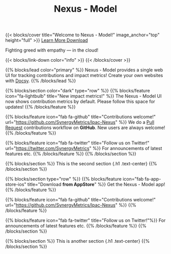 ﻿---
title: Nexus - Model
linkTitle: Nexus - Model
---
{{< blocks/cover title="Welcome to Nexus - Model!" image_anchor="top" height="full" >}}
<a class="btn btn-lg btn-primary me-3 mb-4" href="/docs/">
  Learn More <i class="fas fa-arrow-alt-circle-right ms-2"></i>
</a>
<a class="btn btn-lg btn-secondary me-3 mb-4" href="https://github.com/SynergyMetrics/Ipac-Nexus">
  Download <i class="fab fa-github ms-2 "></i>
</a>
<p class="lead mt-5">Fighting greed with empathy &mdash; in the cloud!</p>
{{< blocks/link-down color="info" >}}
{{< /blocks/cover >}}

{{% blocks/lead color="primary" %}}
Nexus - Model provides a single web UI for tracking contributions and impact metrics!
Create your own websites with [Docsy](https://docsy.dev).
{{% /blocks/lead %}}

{{% blocks/section color="dark" type="row" %}}
{{% blocks/feature icon="fa-lightbulb" title="New impact metrics!" %}}
The Nexus - Model UI now shows contribution metrics by default.
Please follow this space for updates!
{{% /blocks/feature %}}

{{% blocks/feature icon="fab fa-github" title="Contributions welcome!" url="https://github.com/SynergyMetrics/Ipac-Nexus" %}}
We do a [Pull Request](https://github.com/SynergyMetrics/Ipac-Nexus/pulls) contributions workflow on **GitHub**. New users are always welcome!
{{% /blocks/feature %}}

{{% blocks/feature icon="fab fa-twitter" title="Follow us on Twitter!" url="https://twitter.com/SynergyMetrics" %}}
For announcements of latest features etc.
{{% /blocks/feature %}}
{{% /blocks/section %}}

{{% blocks/section %}}
This is the second section
{.h1 .text-center}
{{% /blocks/section %}}

{{% blocks/section type="row" %}}
{{% blocks/feature icon="fab fa-app-store-ios" title="Download **from AppStore**" %}}
Get the Nexus - Model app!
{{% /blocks/feature %}}

{{% blocks/feature icon="fab fa-github" title="Contributions welcome!" url="https://github.com/SynergyMetrics/Ipac-Nexus" %}}
{{% /blocks/feature %}}

{{% blocks/feature icon="fab fa-twitter" title="Follow us on Twitter!"%}}
For announcements of latest features etc.
{{% /blocks/feature %}}
{{% /blocks/section %}}

{{% blocks/section %}}
This is another section
{.h1 .text-center}
{{% /blocks/section %}}
